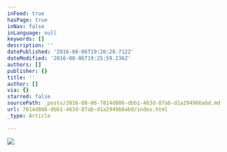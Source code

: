 ```yaml
---
inFeed: true
hasPage: true
inNav: false
inLanguage: null
keywords: []
description: ''
datePublished: '2016-08-06T19:26:28.712Z'
dateModified: '2016-08-06T19:25:59.236Z'
authors: []
publisher: {}
title: ''
author: []
via: {}
starred: false
sourcePath: _posts/2016-08-06-7814d886-dbb1-463d-87ab-d1a294966abd.md
url: 7814d886-dbb1-463d-87ab-d1a294966abd/index.html
_type: Article

---
```

![](https://the-grid-user-content.s3-us-west-2.amazonaws.com/72253321-785d-4170-8493-f41773f8c305.png)
